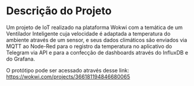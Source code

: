 # Descrição do Projeto

Um projeto de IoT realizado na plataforma Wokwi com a temática de um Ventilador Inteligente cuja velocidade é adaptada a temperatura do ambiente através de um sensor, e seus dados climáticos são enviados via MQTT ao Node-Red para o registro da temperatura no aplicativo do Telegram via API e para a confecção de dashboards através do InfluxDB e do Grafana.

O protótipo pode ser acessado através desse link: https://wokwi.com/projects/366181194846680065
